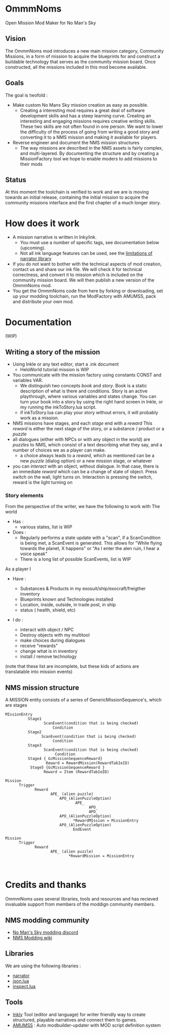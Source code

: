 # OmmmNoms
Open Mission Mod Maker for No Man's Sky

## Vision
The OmmmNoms mod introduces a new main mission category, Community Missions, in a form of mission to acquire the blueprints for and construct a buildable technology that serves as the community mission board. Once constructed, all the missions included in this mod become available.

##  Goals
The goal is twofold :
* Make custom No Mans Sky mission creation as easy as possible.
  * Creating a interesting mod requires a great deal of software development skills and has a steep learning curve. Creating an interesting and engaging missions requires creative writing skills. These two skills are not often found in one person. We want to lower the difficulty of the process of going from  writing a good story and converting it to a NMS mission and making it available for players.
* Reverse engineer and document the NMS mission structures
  * The way missions are described in the NMS assets is fairly complex, and multi-layered. By documenting the structure and by creating a MissionFactory tool we hope to enable moders to add missions to their mods

## Status
At this moment the toolchain is verified to work and we are  is moving towards an initial release, containing the initial mission to acquire the community missions interface and the first chapter of a much longer story.

# How does it work
* A mission narrative is written in Inky/ink.
  * You must use a number of specific tags, see documentation below (upcoming).
  * Not all ink language features can be used, see the [limitations of narrator library](https://github.com/astrochili/narrator#unsupported)
* If you do not want to bother with the technical aspects of mod creation, contact us and share our ink file. We will check it for technical correctness, and convert it to mission which is included on the community mission board. We will then publish a new version of the OmmmNoms mod.
* You get the OmmmNoms code from here by forking or downloading, set up your modding toolchain, run the ModFactory with AMUMSS, pack and distribute your own mod.

# Documentation
(WIP)
## Writing a story of the mission
* Using Inkle or any text editor, start a .ink document
  * HeloWorld tutorial mission is WIP
* You communicate with the mission factory using constants CONST and variables VAR.
    * We distinguish two concepts *book* and *story*. Book is a static description of what is there and conditions. Story is an active playthrough, where various variables and states change. You can turn your book into a story by using the right hand screen in Inkle, or my running the inkToStory.lua script. 
    * if inkToStory.lua can play your story without errors, it will probably work as a mission.
* NMS missions have stages, and each *stage* end with a *reward* This *reward* is either the next stage of the story, or a substance / product or a *puzzle*
* all dialogues (either with NPCs or with any object in the world)  are *puzzles* to NMS, which consist of a text describing  what they say, and a number of choices we as a player can make.
  * a choice always leads to a *reward*, which as mentioned can be a new *puzzle* (dialog option) or a new mission stage, or whatever
 * you can *interact* with an object, without dialogue. In that case, there is an immediate *reward* which can be a change of state of object. Press switch on the wall, light turns on. Interaction is pressing the switch, reward is the light turning on
 
  

### Story elements
From the perspective of the writer, we have the following to work with
The world
* Has : 
  * various states, list is WIP
* Does :
  * Regularly performs a state update with a "scan", if a ScanCondition is being met, a ScanEvent is generated. This allows for "While flying towards the planet, X happens" or "As I enter the alen ruin, I hear a voice speak"
  * There is a long list of possible ScanEvents, list is WIP

As a player I 
* Have :
  * Substances & Products in my exosuit/ship/exocraft/freigther inventory
  * Blueprints known and Technologies installed
  * Location, inside, outside, in trade post, in ship
  * status ( health, shield, etc)
    
* I do :
  * interact with object / NPC
  * Destroy objects with my multitool
  * make choices during dialogues
  * receive "rewards"
  * change what is in inventory
  * install / remove technology

(note that these list are  incomplete, but these kids of actions are translatable into mission events)


## NMS mission structure
A MISSION entity consists of a series of GenericMissionSequence's, which are stages

```
MIssionEntry
          Stage1
                 ScanEvent(condition that is being checked)
                     Condition
          Stage2
                ScanEvent(condition that is being checked)
                     Condition
          Stage3
                 ScanEvent(condition that is being checked)
                      Condition
          Stage4 { GcMissionSequenceReward}
                  Reward = RewardMission(RewardTabIeID)
           Stage5 {GcMissionSequenceReward }
                 Reward = Item (RewardTabIeID)

Mission 
      Trigger
             Reward
                    APE_ (alien puzzle)
                        APO_(AlienPuzzleOption)
                               APE_
                                     APO_
                                     APO_
                        APO_(AlienPuzzleOption)
                              *RewardMIssion = MissionEntry
                        APO_(AlienPuzzleOption)
                              EndEvent

Mission
      Trigger
             Reward
                    APE_ (alien puzzle)
                            *RewardMission = MissionEntry
   
                
```

# Credits and thanks
OmmmNoms uses several libraries, tools and resources and has recieved invaluable support from members of the moddign community members.

## NMS modding community
* [No Man's Sky modding discord](https://discord.gg/22ZAU9H)
* [NMS Modding wiki](https://wiki.step-project.com/NMS:Modding_Tools)

## Libraries
We are using the following libraries :
* [narrator](https://github.com/astrochili/narrator)
* [json.lua](https://github.com/rxi/json.lua)
* [inspect.lua](https://github.com/kikito/inspect.lua)

## Tools
* [Inkly](https://github.com/inkle/inky) Tool (editor and language) for writer friendly way to create structured, playable narratives and connect them to games.
* [AMUMSS](https://www.nexusmods.com/nomanssky/mods/957) :  Auto modbuilder-updater with MOD script definition system

